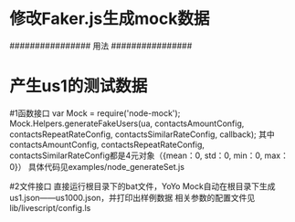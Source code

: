 # 修改Faker.js生成mock数据

################ 用法 ################
# 产生us1的测试数据

#1函数接口
var Mock = require('node-mock');
Mock.Helpers.generateFakeUsers(ua, contactsAmountConfig, contactsRepeatRateConfig, contactsSimilarRateConfig, callback);
其中contactsAmountConfig, contactsRepeatRateConfig, contactsSimilarRateConfig都是4元对象（{mean：0, std：0, min：0, max：0}）
具体代码见examples/node_generateSet.js

#2文件接口
直接运行根目录下的bat文件，YoYo Mock自动在根目录下生成us1.json——us1000.json，并打印出样例数据
相关参数的配置文件见lib/livescript/config.ls